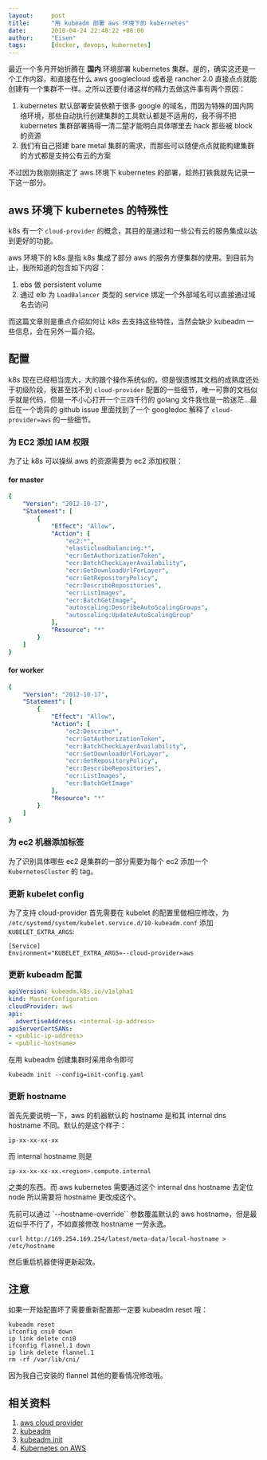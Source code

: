 ```yaml
---
layout:     post
title:      "用 kubeadm 部署 aws 环境下的 kubernetes"
date:       2018-04-24 22:48:22 +08:00
author:     "Eisen"
tags:       [docker, devops, kubernetes]
---
```



最近一个多月开始折腾在 **国内** 环境部署 kubernetes 集群。是的，确实这还是一个工作内容，和直接在什么 aws googlecloud 或者是 rancher 2.0 直接点点就能创建有一个集群不一样。之所以还要付诸这样的精力去做这件事有两个原因：

1. kubernetes 默认部署安装依赖于很多 google 的域名，而因为特殊的国内网络环境，那些自动执行创建集群的工具默认都是不适用的，我不得不把 kubernetes 集群部署搞得一清二楚才能明白具体哪里去 hack 那些被 block 的资源
2. 我们有自己搭建 bare metal 集群的需求，而那些可以随便点点就能构建集群的方式都是支持公有云的方案

不过因为我刚刚搞定了 aws 环境下 kubernetes 的部署，趁热打铁我就先记录一下这一部分。

## aws 环境下 kubernetes 的特殊性

k8s 有一个 `cloud-provider` 的概念，其目的是通过和一些公有云的服务集成以达到更好的功能。

aws 环境下的 k8s 是指 k8s 集成了部分 aws 的服务方便集群的使用。到目前为止，我所知道的包含如下内容：

1. ebs 做 persistent volume
2. 通过 elb 为 `LoadBalancer` 类型的 service 绑定一个外部域名可以直接通过域名去访问

而这篇文章则是重点介绍如何让 k8s 去支持这些特性，当然会缺少 kubeadm 一些信息，会在另外一篇介绍。

## 配置

k8s 现在已经相当庞大，大的跟个操作系统似的。但是很遗憾其文档的成熟度还处于初级阶段，我甚至找不到 `cloud-provider` 配置的一些细节，唯一可靠的文档似乎就是代码，但是一不小心打开一个三四千行的 golang 文件我也是一脸迷茫...最后在一个诡异的 github issue 里面找到了一个 googledoc 解释了 `cloud-provider=aws` 的一些细节。

### 为 EC2 添加 IAM 权限

为了让 k8s 可以操纵 aws 的资源需要为 ec2 添加权限：

#### for master

```yaml
{
	"Version": "2012-10-17",
	"Statement": [
		{
			"Effect": "Allow",
			"Action": [
				"ec2:*",
				"elasticloadbalancing:*",
				"ecr:GetAuthorizationToken",
				"ecr:BatchCheckLayerAvailability",
				"ecr:GetDownloadUrlForLayer",
				"ecr:GetRepositoryPolicy",
				"ecr:DescribeRepositories",
				"ecr:ListImages",
				"ecr:BatchGetImage",
				"autoscaling:DescribeAutoScalingGroups",
				"autoscaling:UpdateAutoScalingGroup"
			],
			"Resource": "*"
		}
	]
}
```

#### for worker

```yaml
{
	"Version": "2012-10-17",
	"Statement": [
		{
			"Effect": "Allow",
			"Action": [
				"ec2:Describe*",
				"ecr:GetAuthorizationToken",
				"ecr:BatchCheckLayerAvailability",
				"ecr:GetDownloadUrlForLayer",
				"ecr:GetRepositoryPolicy",
				"ecr:DescribeRepositories",
				"ecr:ListImages",
				"ecr:BatchGetImage"
			],
			"Resource": "*"
		}
	]
}
```

### 为 ec2 机器添加标签

为了识别具体哪些 ec2 是集群的一部分需要为每个 ec2 添加一个 `KubernetesCluster` 的 tag。

### 更新 kubelet config

为了支持 cloud-provider 首先需要在 kubelet 的配置里做相应修改，为 `/etc/systemd/system/kubelet.service.d/10-kubeadm.conf` 添加 `KUBELET_EXTRA_ARGS`:

```
[Service]
Environment="KUBELET_EXTRA_ARGS=--cloud-provider=aws
```

### 更新 kubeadm 配置

```yaml
apiVersion: kubeadm.k8s.io/v1alpha1
kind: MasterConfiguration
cloudProvider: aws
api:
  advertiseAddress: <internal-ip-address>
apiServerCertSANs:
- <public-ip-address>
- <public-hostname>
```

在用 kubeadm 创建集群时采用命令即可

    kubeadm init --config=init-config.yaml


### 更新 hostname

首先先要说明一下，aws 的机器默认的 hostname 是和其 internal dns hostname 不同。默认的是这个样子：

    ip-xx-xx-xx-xx

而 internal hostname 则是 

    ip-xx-xx-xx-xx.<region>.compute.internal
    
之类的东西。而 aws kubernetes 需要通过这个 internal dns hostname 去定位 node 所以需要将 hostname 更改成这个。

先前可以通过 `--hostname-override`` 参数覆盖默认的 aws hostname，但是最近似乎不行了，不如直接修改 hostname 一劳永逸。

```
curl http://169.254.169.254/latest/meta-data/local-hostname > /etc/hostname
```

然后重启机器使得更新起效。

## 注意

如果一开始配置坏了需要重新配置那一定要 kubeadm reset 哦：

```
kubeadm reset
ifconfig cni0 down
ip link delete cni0
ifconfig flannel.1 down
ip link delete flannel.1
rm -rf /var/lib/cni/
```

因为我自己安装的 flannel 其他的要看情况修改哦。

## 相关资料

1. [aws cloud provider](https://docs.google.com/document/d/17d4qinC_HnIwrK0GHnRlD1FKkTNdN__VO4TH9-EzbIY/edit#)
2. [kubeadm](https://kubernetes.io/docs/reference/setup-tools/kubeadm/kubeadm/)
3. [kubeadm init](https://kubernetes.io/docs/reference/setup-tools/kubeadm/kubeadm-init/)
4. [Kubernetes on AWS](https://medium.com/jane-ai-engineering-blog/kubernetes-on-aws-6281e3a830fe)





